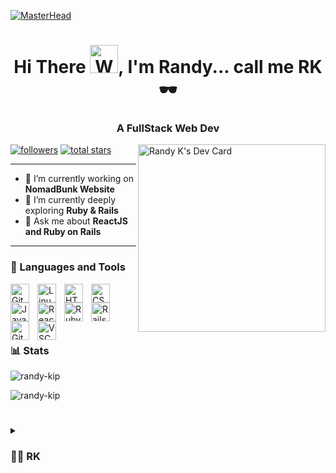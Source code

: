 [![MasterHead](https://camo.githubusercontent.com/8bd5bffa763c294fab1345c2886cf6e453dd03d5a785cdd73619e64fdbc32444/68747470733a2f2f7777772e6368617270656e692e636f6d2f7374617469632f696d616765732f6172726f772d66756e6374696f6e732d696e2d636c6173732d70726f706572746965732d6d696768742d6e6f742d62652d61732d67726561742d61732d77652d7468696e6b2f62616e6e65722e676966)](https://github.com/randy-kip)
<h1 align="center">Hi There <img src="https://raw.githubusercontent.com/nixin72/nixin72/master/wave.gif" 
         alt="Waving hand animated gif"
         height="45"
         width="45" />, I'm Randy... call me RK🕶️</h1>
<h3 align="center">A FullStack Web Dev</h3>
<!-- <img align="right" alt="Coding" width="400" src="https://media4.giphy.com/media/qgQUggAC3Pfv687qPC/giphy.gif"> -->
<a href="https://app.daily.dev/rk_4"><img  align="right" src="https://api.daily.dev/devcards/5a9bcb5c92904c91abf4d902d0938acf.png?r=70f" width="300" alt="Randy K's Dev Card"/></a>


<!--
**randy-kip/randy-kip** is a ✨ _special_ ✨ repository because its `README.md` (this file) appears on your GitHub profile.

Here are some ideas to get you started:

- 🔭 I’m currently working on ...
- 🌱 I’m currently learning ...
- 👯 I’m looking to collaborate on ...
- 🤔 I’m looking for help with ...
- 💬 Ask me about ...
- 📫 How to reach me: ...
- 😄 Pronouns: ...
- ⚡ Fun fact: ...
-->

<p align="left">
      <a href="https://github.com/randy-kip?tab=followers">
         <img alt="followers" title="Follow me on Github" src="https://custom-icon-badges.demolab.com/github/followers/randy-kip?color=236ad3&labelColor=1155ba&style=for-the-badge&logo=person-add&label=Follow&logoColor=white"/></a>
      <a href="https://github.com/randy-kip?tab=repositories&sort=stargazers">
         <img alt="total stars" title="Total stars on GitHub" src="https://custom-icon-badges.demolab.com/github/stars/randy-kip?color=55960c&style=for-the-badge&labelColor=488207&logo=star"/></a>
   </p>

---

- 🔭 I’m currently working on **NomadBunk Website**
- 🌱 I’m currently deeply exploring **Ruby & Rails**
- 💬 Ask me about **ReactJS and Ruby on Rails**

---

### 🧰 Languages and Tools

<img align="left" alt="Git" width="30px" style="padding-right:10px;" src="https://cdn.jsdelivr.net/gh/devicons/devicon/icons/git/git-original.svg" />
<img align="left" alt="Linux" width="30px" style="padding-right:10px;" src="https://cdn.jsdelivr.net/gh/devicons/devicon/icons/linux/linux-original.svg" />
<img align="left" alt="HTML" width="30px" style="padding-right:10px;" src="https://cdn.jsdelivr.net/gh/devicons/devicon/icons/html5/html5-plain.svg" />
<img align="left" alt="CSS" width="30px" style="padding-right:10px;" src="https://cdn.jsdelivr.net/gh/devicons/devicon/icons/css3/css3-plain.svg" />
<img align="left" alt="JavaScript" width="30px" style="padding-right:10px;" src="https://cdn.jsdelivr.net/gh/devicons/devicon/icons/javascript/javascript-plain.svg" />
<img align="left" alt="React" width="30px" style="padding-right:10px;" src="https://cdn.jsdelivr.net/gh/devicons/devicon/icons/react/react-original.svg" />
<img align="left" alt="Ruby" width="30px" style="padding-right:10px;" src="https://cdn.jsdelivr.net/gh/devicons/devicon/icons/ruby/ruby-plain.svg"/>
<img align="left" alt="Rails" width="30px" style="padding-right:10px;" src="https://cdn.jsdelivr.net/gh/devicons/devicon/icons/rails/rails-original-wordmark.svg"/>
          
<img align="left" alt="GitHub" width="30px" style="padding-right:10px;" src="https://cdn.jsdelivr.net/gh/devicons/devicon/icons/github/github-original.svg" />
<img align="left" alt="VSCode" width="30px" style="padding-right:10px;" src="https://cdn.jsdelivr.net/gh/devicons/devicon/icons/vscode/vscode-original.svg" />

<br />

#
<br />

### 📊 Stats


<!-- ![RK's GitHub stats](https://github-readme-stats.vercel.app/api?username=randy-kip&show_icons=true&theme=radical) -->

<!-- ![GitHub Streak](https://streak-stats.demolab.com?user=ForrestKnight&theme=gruvbox&border_radius=4.5) -->

<!-- <p><img align="left" src="https://github-readme-stats-sigma-five.vercel.app/api/top-langs?username=randy-kip&show_icons=true&locale=en&layout=compact&theme=highcontrast" alt="randy-kip" /></p> 
&nbsp; -->
<p><!-- &nbsp; --><img align="center" src="https://github-readme-stats-sigma-five.vercel.app/api?username=randy-kip&show_icons=true&locale=en&theme=highcontrast" alt="randy-kip" /></p>

<p><img align="center" src="https://github-readme-streak-stats.herokuapp.com/?user=randy-kip&&theme=highcontrast" alt="randy-kip" /></p>


#

<details>
      <summary><h3>👨‍💻 RK</h3></summary>
      <p>Amazing Projects Ahead!</p>
